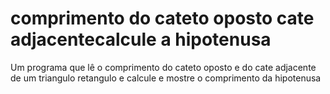 # comprimento do cateto oposto cate adjacentecalcule a hipotenusa
 Um programa que lê o comprimento do cateto oposto e do cate adjacente de um triangulo retangulo e calcule e mostre o comprimento da hipotenusa

